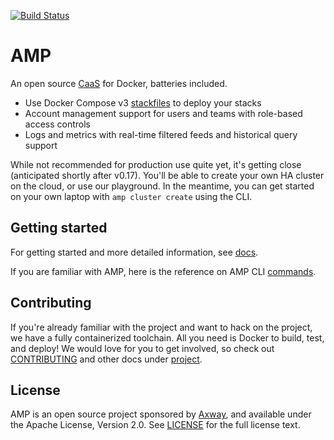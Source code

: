 [![Build Status](https://travis-ci.org/appcelerator/amp.svg?branch=master)](https://travis-ci.org/appcelerator/amp)

# AMP

An open source [CaaS](https://blog.docker.com/2016/02/containers-as-a-service-caas/) for Docker, batteries included.

 * Use Docker Compose v3 [stackfiles](https://docs.docker.com/compose/compose-file/) to deploy your stacks
 * Account management support for users and teams with role-based access controls
 * Logs and metrics with real-time filtered feeds and historical query support

While not recommended for production use quite yet, it's getting close (anticipated shortly after v0.17).
You'll be able to create your own HA cluster on the cloud, or use our playground.
In the meantime, you can get started on your own laptop with `amp cluster create` using the CLI.

## Getting started

For getting started and more detailed information, see [docs](docs/).

If you are familiar with AMP, here is the reference on AMP CLI [commands](docs/reference/).

## Contributing

If you're already familiar with the project and want to hack on the project, we have a fully containerized toolchain.
All you need is Docker to build, test, and deploy! We would love for you to get involved,
so check out [CONTRIBUTING](project/CONTRIBUTING.md) and other docs under [project](project/).

## License

AMP is an open source project sponsored by [Axway](https://www.axway.com), and available under the Apache License, Version 2.0.
See [LICENSE](https://github.com/appcelerator/amp/blob/master/LICENSE)
for the full license text.
